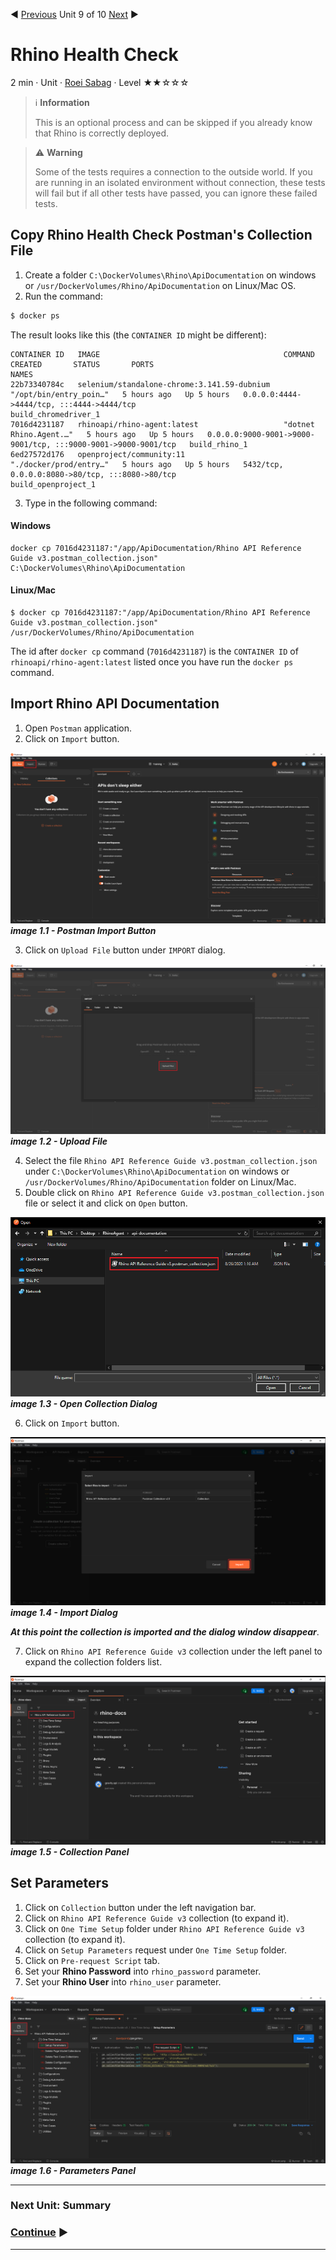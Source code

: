 :arrow_backward: [Previous](./08.SutDeployment.md) Unit 9 of 10 [Next](./10.Summary.md) :arrow_forward:

# Rhino Health Check
2 min · Unit · [Roei Sabag](https://www.linkedin.com/in/roei-sabag-247aa18/) · Level ★★☆☆☆

> :information_source: **Information**
> 
> This is an optional process and can be skipped if you already know that Rhino is correctly deployed.

> :warning: **Warning**
> 
> Some of the tests requires a connection to the outside world. If you are running in an isolated environment without connection, these tests will fail but if all other tests have passed, you can ignore these failed tests.
  
## Copy Rhino Health Check Postman's Collection File
1. Create a folder `C:\DockerVolumes\Rhino\ApiDocumentation` on windows or `/usr/DockerVolumes/Rhino/ApiDocumentation` on Linux/Mac OS.
2. Run the command:  

```bash
$ docker ps
```  
The result looks like this (the `CONTAINER ID` might be different):  
```
CONTAINER ID   IMAGE                                         COMMAND                  CREATED       STATUS       PORTS                                                           NAMES
22b73340784c   selenium/standalone-chrome:3.141.59-dubnium   "/opt/bin/entry_poin…"   5 hours ago   Up 5 hours   0.0.0.0:4444->4444/tcp, :::4444->4444/tcp                       build_chromedriver_1
7016d4231187   rhinoapi/rhino-agent:latest                   "dotnet Rhino.Agent.…"   5 hours ago   Up 5 hours   0.0.0.0:9000-9001->9000-9001/tcp, :::9000-9001->9000-9001/tcp   build_rhino_1
6ed27572d176   openproject/community:11                      "./docker/prod/entry…"   5 hours ago   Up 5 hours   5432/tcp, 0.0.0.0:8080->80/tcp, :::8080->80/tcp                 build_openproject_1
```
3. Type in the following command:
#### Windows
```
docker cp 7016d4231187:"/app/ApiDocumentation/Rhino API Reference Guide v3.postman_collection.json" C:\DockerVolumes\Rhino\ApiDocumentation
```
#### Linux/Mac
```
$ docker cp 7016d4231187:"/app/ApiDocumentation/Rhino API Reference Guide v3.postman_collection.json" /usr/DockerVolumes/Rhino/ApiDocumentation
```

The id after `docker cp` command (`7016d4231187`) is the `CONTAINER ID` of `rhinoapi/rhino-agent:latest` listed once you have run the `docker ps` command.

## Import Rhino API Documentation
1. Open `Postman` application.
2. Click on `Import` button.  

![image 1.1 - Postman Import Button](./Images/m01u09_1.png)  
_**image 1.1 - Postman Import Button**_  

3. Click on `Upload File` button under `IMPORT` dialog.  

![image 1.2 - Upload File](./Images/m01u09_2.png)  
_**image 1.2 - Upload File**_  

4. Select the file `Rhino API Reference Guide v3.postman_collection.json` under `C:\DockerVolumes\Rhino\ApiDocumentation` on windows or `/usr/DockerVolumes/Rhino/ApiDocumentation` folder on Linux/Mac.
5. Double click on `Rhino API Reference Guide v3.postman_collection.json` file or select it and click on `Open` button.  

![image 1.3 - Open Collection Dialog](./Images/m01u09_3.png)  
_**image 1.3 - Open Collection Dialog**_  

6. Click on `Import` button.  
   
![image 1.4 - Import Dialog](./Images/m01u09_4.png)  
_**image 1.4 - Import Dialog**_  

_**At this point the collection is imported and the dialog window disappear**_.

7. Click on `Rhino API Reference Guide v3` collection under the left panel to expand the collection folders list.  
   
![image 1.5 - Collection Panel](./Images/m01u09_5.png)  
_**image 1.5 - Collection Panel**_ 

## Set Parameters
1. Click on `Collection` button under the left navigation bar.
2. Click on `Rhino API Reference Guide v3` collection (to expand it).
3. Click on `One Time Setup` folder under `Rhino API Reference Guide v3` collection (to expand it).
4. Click on `Setup Parameters` request under `One Time Setup` folder.
5. Click on `Pre-request Script` tab.
6. Set your **Rhino Password** into `rhino_password` parameter.
7. Set your **Rhino User** into `rhino_user` parameter.  
   
![image 1.6 - Parameters Panel](./Images/m01u09_6.png)  
_**image 1.6 - Parameters Panel**_  

---
### Next Unit: Summary
### [Continue](./10.Summary.md) :arrow_forward:
---
